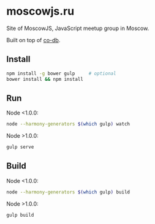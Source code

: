 # moscowjs.ru

Site of MoscowJS, JavaScript meetup group in Moscow.


Built on top of [co-db][co-db].

## Install

```bash
npm install -g bower gulp     # optional
bower install && npm install
```

## Run

Node <1.0.0:

```bash
node --harmony-generators $(which gulp) watch
```

Node >1.0.0:

```bash
gulp serve
```

## Build

Node <1.0.0:

```bash
node --harmony-generators $(which gulp) build
```

Node >1.0.0:

```bash
gulp build
```

[co-db]: https://github.com/filipovskii/co-db
